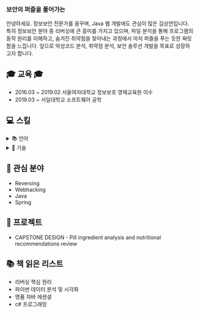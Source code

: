 <h3 class="heading-element" dir="auto">보안의 퍼즐을 풀어가는</h3>
안녕하세요. 정보보안 전문가를 꿈꾸며, Java 웹 개발에도 관심이 많은 김상연입니다.  
특히 정보보안 분야 중 리버싱에 큰 흥미를 가지고 있으며,  
파일 분석을 통해 프로그램의 동작 원리를 이해하고, 숨겨진 취약점을 찾아내는 과정에서 마치 퍼즐을 푸는 듯한 짜릿함을 느낍니다.  
앞으로 악성코드 분석, 취약점 분석, 보안 솔루션 개발을 목표로 성장하고자 합니다.


## 🎓 교육 🎓
* 2016.03 ~ 2019.02 서울여자대학교 정보보호 영재교육원 이수
* 2019.03 ~ 서일대학교 소프트웨어 공학

## 💻 스킬
<details>
<summary>📚 언어</summary>

<details>
<summary>☕ Java</summary>

- [Java 기초 문법 정리](https://velog.io/@m0ng/posts?tag=Java-Note)
- [객체지향 프로그래밍(OOP)](https://velog.io/@m0ng/java-oop)
- [예외 처리와 스트림](https://velog.io/@m0ng/java-exception-stream)

</details>

<details>
<summary>🟣 C#</summary>

- [C# 기본 문법](https://velog.io/@m0ng/posts)
- [WinForm 예제](https://velog.io/@m0ng/posts)

</details>

<details>
<summary>⚙ Assembly</summary>

- [리버싱 준비 - 어셈블리 기초](https://velog.io/@m0ng/posts?tag=reversing)

</details>

</details> <!-- ✅ 이거 안 닫아줘서 문제가 생긴 거야 -->


<details>
<summary>🧰 기술</summary><br>

[![IDA](https://img.shields.io/badge/IDA-000000?style=for-the-badge&logoColor=white)]()  
[![Burp Suite](https://img.shields.io/badge/Ghidra-F80000?style=for-the-badge&logoColor=white)]()  
[![Wireshark](https://img.shields.io/badge/Wireshark-1679A7?style=for-the-badge&logo=wireshark&logoColor=white)]()  
[![Spring](https://img.shields.io/badge/Spring-6DB33F?style=for-the-badge&logo=spring&logoColor=white)](https://velog.io/@m0ng/posts)  
[![Node.js](https://img.shields.io/badge/Node.js-339933?style=for-the-badge&logo=node.js&logoColor=white)](https://velog.io/@m0ng/posts)

</details>


## 🔎 관심 분야
* Reversing
* Webhacking
* Java
* Spring

## 📁 프로젝트
* CAPSTONE DESIGN - Pill ingredient analysis and nutritional recommendations review

## 📚 책 읽은 리스트
* 리버싱 핵심 원리
* 파이썬 데이터 분석 및 시각화
* 명품 자바 에센셜
* c# 프로그래밍

